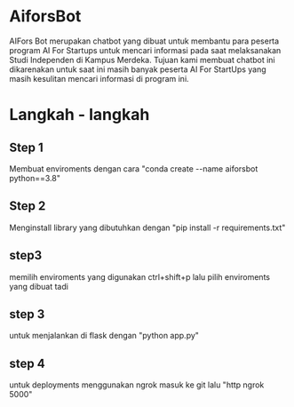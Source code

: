 # AiforsBot
AIFors Bot merupakan chatbot yang dibuat untuk membantu para peserta program AI For Startups untuk mencari informasi pada saat melaksanakan  Studi Independen di Kampus Merdeka. Tujuan kami membuat chatbot ini  dikarenakan untuk saat ini masih banyak peserta AI For StartUps yang  masih kesulitan mencari informasi di program ini.
# Langkah - langkah
## Step 1
Membuat enviroments dengan cara "conda create --name aiforsbot python==3.8"
## Step 2 
Menginstall library yang dibutuhkan dengan "pip install -r requirements.txt"
## step3
memilih enviroments yang digunakan ctrl+shift+p lalu pilih enviroments yang dibuat tadi
## step 3 
untuk menjalankan di flask dengan "python app.py"
## step 4 
untuk deployments menggunakan ngrok masuk ke git lalu "http ngrok 5000"
